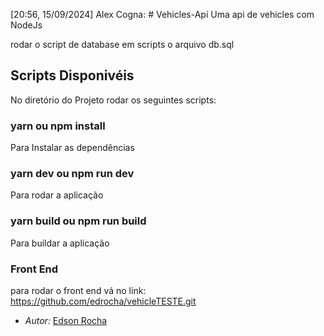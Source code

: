 [20:56, 15/09/2024] Alex Cogna: # Vehicles-Api
Uma api de vehicles com NodeJs

rodar o script de database em scripts o arquivo db.sql

## Scripts Disponivéis

No diretório do Projeto rodar os seguintes scripts:

### yarn ou npm install

Para Instalar as dependências

### yarn dev ou npm run dev

Para rodar a aplicação

### yarn build ou npm run build

Para buildar a aplicação


### Front End
para rodar o front end vá no link: https://github.com/edrocha/vehicleTESTE.git

- *Autor:* [Edson Rocha](https://www.linkedin.com/in/edson-rocha-77539265)
